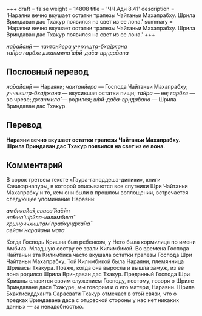 +++
draft = false
weight = 14808
title = 'ЧЧ Ади 8.41'
description = 'Нараяни вечно вкушает остатки трапезы Чайтаньи Махапрабху. Шрила Вриндаван дас Тхакур появился на свет из ее лона.'
summary = 'Нараяни вечно вкушает остатки трапезы Чайтаньи Махапрабху. Шрила Вриндаван дас Тхакур появился на свет из ее лона.'
+++

_на̄ра̄йан̣ӣ — чаитанйера уччхишт̣а-бха̄джана  
та̄н̇ра гарбхе джанмила̄ ш́рӣ-да̄са-вр̣нда̄вана_

## Пословный перевод

_на̄ра̄йан̣ӣ_ — Нараяни; _чаитанйера_ — Господа Чайтаньи Махапрабху; _уччхишт̣а_\-_бха̄джана_ — вкусившая остатки пищи; _та̄н̇ра_ — ее; _гарбхе_ — во чреве; _джанмила̄_ — родился; _ш́рӣ_\-_да̄са_\-_вр̣нда̄вана_ — Шрила Вриндаван дас Тхакур.

## Перевод

**Нараяни вечно вкушает остатки трапезы Чайтаньи Махапрабху. Шрила Вриндаван дас Тхакур появился на свет из ее лона.**

## Комментарий

В сорок третьем тексте «Гаура-ганоддеша-дипики», книги Кавикарнапуры, в которой описываются все спутники Шри Чайтаньи Махапрабху и то, кем они были в прошлом воплощении, встречается следующее упоминание Нараяни:

_амбика̄йа̄х̣ сваса̄ йа̄сӣн  
на̄мна̄ ш́рӣла-килимбика̄  
кр̣шн̣оччхишт̣ам̇ прабхун̃джа̄на̄  
сейам̇ на̄ра̄йан̣ӣ мата̄_

Когда Господь Кришна был ребенком, у Него была кормилица по имени Амбика. Младшую сестру ее звали Килимбикой. Во времена Господа Чайтаньи эта Килимбика часто вкушала остатки трапезы Господа Шри Чайтаньи Махапрабху. Той Килимбикой была Нараяни, племянница Шривасы Тхакура. Позже, когда она выросла и вышла замуж, из ее лона родился Шрила Вриндаван дас Тхакур. Преданный Господа Шри Кришны славится своим служением Господу, поэтому, говоря о Шриле Вриндаване дасе Тхакуре, мы говорим и о его матери, Нараяни. Шрила Бхактисиддханта Сарасвати Тхакур отмечает в этой связи, что о предках Вриндавана даса с отцовской стороны у нас нет никаких данных — за ненадобностью.
